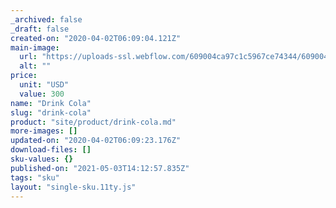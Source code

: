 ```yaml
---
_archived: false
_draft: false
created-on: "2020-04-02T06:09:04.121Z"
main-image:
  url: "https://uploads-ssl.webflow.com/609004ca97c1c5967ce74344/609004ca97c1c51061e7434e_Drink%203.png"
  alt: ""
price:
  unit: "USD"
  value: 300
name: "Drink Cola"
slug: "drink-cola"
product: "site/product/drink-cola.md"
more-images: []
updated-on: "2020-04-02T06:09:23.176Z"
download-files: []
sku-values: {}
published-on: "2021-05-03T14:12:57.835Z"
tags: "sku"
layout: "single-sku.11ty.js"
---
```




